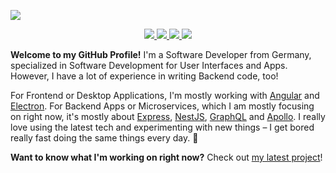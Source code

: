![](https://i.imgur.com/eyb8j8g.png)

<p align="center">
  <a aria-label="Website" href="https://adams.sh">
    <img src="https://img.shields.io/badge/Website-000000.svg?style=for-the-badge">
  </a>
  
  <a aria-label="Medium" href="https://medium.com/@juriadams">
    <img src="https://img.shields.io/badge/Medium-000000.svg?style=for-the-badge">
  </a>
  
  <a aria-label="Reddit" href="https://reddit.com/u/mr4dams">
    <img src="https://img.shields.io/badge/Reddit-000000.svg?style=for-the-badge">
  </a>
  
  <a aria-label="Projects" href="https://adams.sh/projects/twitch">
    <img src="https://img.shields.io/badge/Projects-000000.svg?style=for-the-badge">
  </a>
</p>

**Welcome to my GitHub Profile!** I'm a Software Developer from Germany, specialized in Software Development for User Interfaces and Apps. However, I have a lot of experience in writing Backend code, too!

For Frontend or Desktop Applications, I'm mostly working with [Angular](https://angular.io/) and [Electron](https://www.electronjs.org/). For Backend Apps or Microservices, which I am mostly focusing on right now, it's mostly about [Express](https://expressjs.com/), [NestJS](https://nestjs.com/), [GraphQL](https://graphql.org/) and [Apollo](https://www.apollographql.com/). I really love using the latest tech and experimenting with new things – I get bored really fast doing the same things every day. 🤷

**Want to know what I'm working on right now?** Check out [my latest project](https://adams.sh/projects/twitch)!
